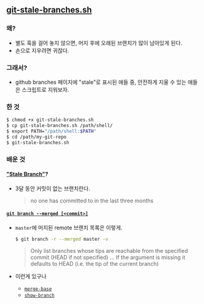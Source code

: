 ## [git-stale-branches.sh](git-stale-branches.sh)

### 왜?
- 별도 훅을 걸어 놓지 않으면, 머지 후에 오래된 브랜치가 많이 남아있게 된다.
- 손으로 지우려면 귀찮다.

### 그래서?
- github branches 페이지에 "stale"로 표시된 애들 중, 안전하게 지울 수 있는 애들은 스크립트로 지워보자.

### 한 것
```bash
$ chmod +x git-stale-branches.sh
$ cp git-stale-branches.sh /path/shell/
$ export PATH="/path/shell:$PATH"
$ cd /path/my-git-repo
$ git-stale-branches.sh
```

### 배운 것

#### ["Stale Branch"](https://help.github.com/articles/viewing-branches-in-your-repository/)?
- 3달 동안 커밋이 없는 브랜치란다.
  > no one has committed to in the last three months

#### [`git branch --merged [<commit>]`](https://git-scm.com/docs/git-branch#git-branch---mergedltcommitgt)
  

- `master`에 머지된 remote 브랜치 목록은 이렇게.
  ```bash
  $ git branch -r --merged master -v 
  ```
  > Only list branches whose tips are reachable from the specified commit (HEAD if not specified)
  > ...
  > If the <commit> argument is missing it defaults to HEAD (i.e. the tip of the current branch)
  
- 이런게 있구나
  - [`merge-base`](https://git-scm.com/docs/git-merge-base)
  - [`show-branch`](https://git-scm.com/docs/git-show-branch)
